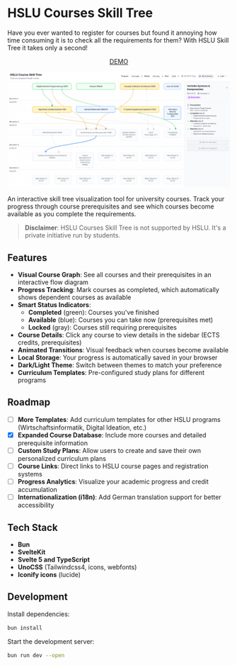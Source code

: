 # HSLU Courses Skill Tree

Have you ever wanted to register for courses but found it annoying how time consuming it is to check all the requirements for them? With HSLU Skill Tree it takes only a second!

<div align="center">
  <a href="https://hsluskilltree.com/">
    DEMO
  </a>
</div>

![Preview](docs/imgs/preview.png)

An interactive skill tree visualization tool for university courses. Track your progress through course prerequisites and see which courses become available as you complete the requirements.

> **Disclaimer**: HSLU Courses Skill Tree is not supported by HSLU. It's a private initiative run by students.

## Features

- **Visual Course Graph**: See all courses and their prerequisites in an interactive flow diagram
- **Progress Tracking**: Mark courses as completed, which automatically shows dependent courses as available
- **Smart Status Indicators**: 
  - **Completed** (green): Courses you've finished
  - **Available** (blue): Courses you can take now (prerequisites met)
  - **Locked** (gray): Courses still requiring prerequisites
- **Course Details**: Click any course to view details in the sidebar (ECTS credits, prerequisites)
- **Animated Transitions**: Visual feedback when courses become available
- **Local Storage**: Your progress is automatically saved in your browser
- **Dark/Light Theme**: Switch between themes to match your preference
- **Curriculum Templates**: Pre-configured study plans for different programs

## Roadmap

- [ ] **More Templates**: Add curriculum templates for other HSLU programs (Wirtschaftsinformatik, Digital Ideation, etc.)
- [x] **Expanded Course Database**: Include more courses and detailed prerequisite information
- [ ] **Custom Study Plans**: Allow users to create and save their own personalized curriculum plans
- [ ] **Course Links**: Direct links to HSLU course pages and registration systems
- [ ] **Progress Analytics**: Visualize your academic progress and credit accumulation
- [ ] **Internationalization (i18n)**: Add German translation support for better accessibility

## Tech Stack

- **Bun**
- **SvelteKit**
- **Svelte 5 and TypeScript**
- **UnoCSS** (Tailwindcss4, icons, webfonts)
- **Iconify icons** (lucide)

## Development

Install dependencies:

```sh
bun install
```

Start the development server:

```sh
bun run dev --open
```
